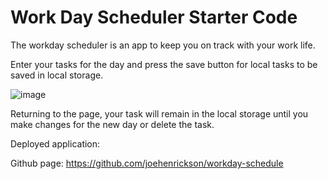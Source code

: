 # Work Day Scheduler Starter Code

The workday scheduler is an app to keep you on track with your work life.  

Enter your tasks for the day and press the save button for local tasks to be saved in local storage.  

![image](https://user-images.githubusercontent.com/3991446/167344880-3471fc2a-3fd8-414b-adce-77aa9f8d3fc2.png)

Returning to the page, your task will remain in the local storage until you make changes for the new day or delete the task.  

Deployed application:


Github page:
https://github.com/joehenrickson/workday-schedule
